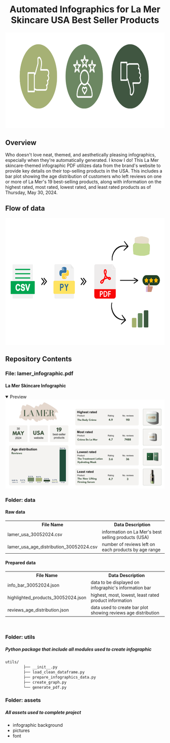 <h1 align="center">
	Automated Infographics for La Mer Skincare USA Best Seller Products
</h1>

<h3 align="center">
	<img src="https://github.com/DOCUVESTA/la-mer-usa-skincare-infographics/blob/07cc64ce4f9ddfd3eff3ee7a499089b196a451e0/assets/header.png" width=850" height="300"/>
</h3>

## Overview
Who doesn't love neat, themed, and aesthetically pleasing infographics, especially when they're automatically generated. I know I do! This La Mer skincare-themed infographic PDF utilizes data from the brand's website to provide key details on their top-selling products in the USA. This includes a bar plot showing the age distribution of customers who left reviews on one or more of La Mer's 19 best-selling products, along with information on the highest rated, most rated, lowest rated, and least rated products as of Thursday, May 30, 2024.
<br>

## Flow of data
<div align="center"">
  <img src="https://github.com/DOCUVESTA/la-mer-usa-skincare-infographics/blob/d75ef212668ef2dbbd28252fbaf2bab02416bf8d/assets/flow_of_data.png" alt="flow" width="680" height="400" />
</div>



## Repository Contents
### File: lamer_infographic.pdf
#### La Mer Skincare Infographic
<details open>
<summary>Preview</summary>
<div align="center"">
  <img src="https://github.com/DOCUVESTA/la-mer-usa-skincare-infographics/blob/9bb4c7af98e3c3b66360a342f78d465d3bea4c53/assets/preview_infographic.png" alt="preview"/>
</div>
</details>

### Folder: data
#### Raw data
<table style="width:100%">
    <tr>
        <th>File Name</th>
        <th>Data Description</th>
    </tr>
    <tr>
        <td>lamer_usa_30052024.csv</td>
        <td>information on La Mer's best selling products (USA)</td>
    </tr>
    <tr>
        <td>lamer_usa_age_distribution_30052024.csv</td>
        <td>number of reviews left on each products by age range</td>
    </tr>
</table>

#### Prepared data
<table style="width:100%">
    <tr>
        <th>File Name</th>
        <th>Data Description</th>
    </tr>
    <tr>
        <td>info_bar_30052024.json</td>
        <td>data to be displayed on infographic's information bar</td>
    </tr>
    <tr>
        <td>highlighted_products_30052024.json</td>
        <td>highest, most, lowest, least rated product information</td>
    </tr>
    <tr>
        <td>reviews_age_distribution.json</td>
        <td>data used to create bar plot showing reviews age distribution </td>
    </tr>
</table>
<br>

### Folder: utils
##### Python package that include all modules used to create infographic
```
utils/
        ├── __init__.py
        ├── load_clean_dataframe.py
        ├── prepare_infographics_data.py
        ├── create_graph.py
        └── generate_pdf.py

```


### Folder: assets
##### All assets used to complete project
- infographic background
- pictures
- font


